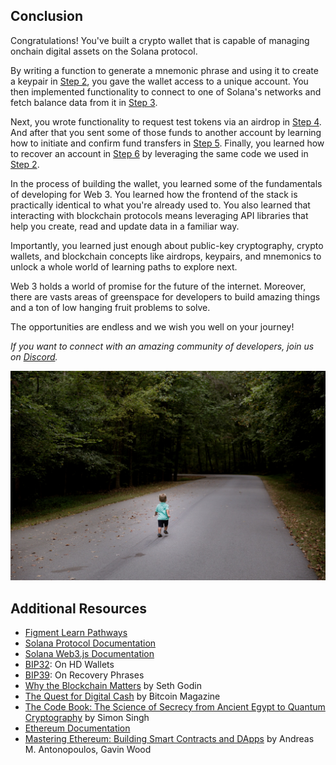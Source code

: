 ## Conclusion

Congratulations! You've built a crypto wallet that is capable of managing onchain digital assets on the Solana protocol.

By writing a function to generate a mnemonic phrase and using it to create a keypair in [Step 2](https://learn.figment.io/tutorials/solana-wallet-step-2), you gave the wallet access to a unique account. You then implemented functionality to connect to one of Solana's networks and fetch balance data from it in [Step 3](https://learn.figment.io/tutorials/solana-wallet-step-3).

Next, you wrote functionality to request test tokens via an airdrop in [Step 4](https://learn.figment.io/tutorials/solana-wallet-step-4). And after that you sent some of those funds to another account by learning how to initiate and confirm fund transfers in [Step 5](https://learn.figment.io/tutorials/solana-wallet-step-5). Finally, you learned how to recover an account in [Step 6](https://learn.figment.io/tutorials/solana-wallet-step-6) by leveraging the same code we used in [Step 2](https://learn.figment.io/tutorials/solana-wallet-step-2).

In the process of building the wallet, you learned some of the fundamentals of developing for Web 3. You learned how the frontend of the stack is practically identical to what you're already used to. You also learned that interacting with blockchain protocols means leveraging API libraries that help you create, read and update data in a familiar way.

Importantly, you learned just enough about public-key cryptography, crypto wallets, and blockchain concepts like airdrops, keypairs, and mnemonics to unlock a whole world of learning paths to explore next.

Web 3 holds a world of promise for the future of the internet. Moreover, there are vasts areas of greenspace for developers to build amazing things and a ton of low hanging fruit problems to solve.

The opportunities are endless and we wish you well on your journey!

_If you want to connect with an amazing community of developers, join us on [Discord](https://discord.gg/fszyM7K)._

![Figure 10: This is just the beginning, godspeed!](https://raw.githubusercontent.com/dgamboa/writing-stage/main/public/begin.jpeg)

## Additional Resources

- [Figment Learn Pathways](https://learn.figment.io/)
- [Solana Protocol Documentation](https://docs.solana.com/developing/programming-model/overview)
- [Solana Web3.js Documentation](https://solana-labs.github.io/solana-web3.js/)
- [BIP32](https://github.com/bitcoin/bips/blob/master/bip-0032.mediawiki): On HD Wallets
- [BIP39](https://github.com/bitcoin/bips/blob/master/bip-0039.mediawiki): On Recovery Phrases
- [Why the Blockchain Matters](https://seths.blog/2021/05/why-the-blockchain-matters/) by Seth Godin
- [The Quest for Digital Cash](https://bitcoinmagazine.com/.amp/culture/bitcoin-adam-back-and-digital-cash) by Bitcoin Magazine
- [The Code Book: The Science of Secrecy from Ancient Egypt to Quantum Cryptography](https://www.worldcat.org/title/code-book-the-science-of-secrecy-from-ancient-egypt-to-quantum-cryptography/oclc/738479322) by Simon Singh
- [Ethereum Documentation]()
- [Mastering Ethereum: Building Smart Contracts and DApps](https://github.com/ethereumbook/ethereumbook) by Andreas M. Antonopoulos, Gavin Wood
